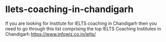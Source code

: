 # Ilets-coaching-in-chandigarh
If you are looking for Institute for IELTS coaching in Chandigarh then you need to go through this list comprising the top IELTS Coaching Institutes in Chandigarh
https://www.infowiz.co.in/ielts/
